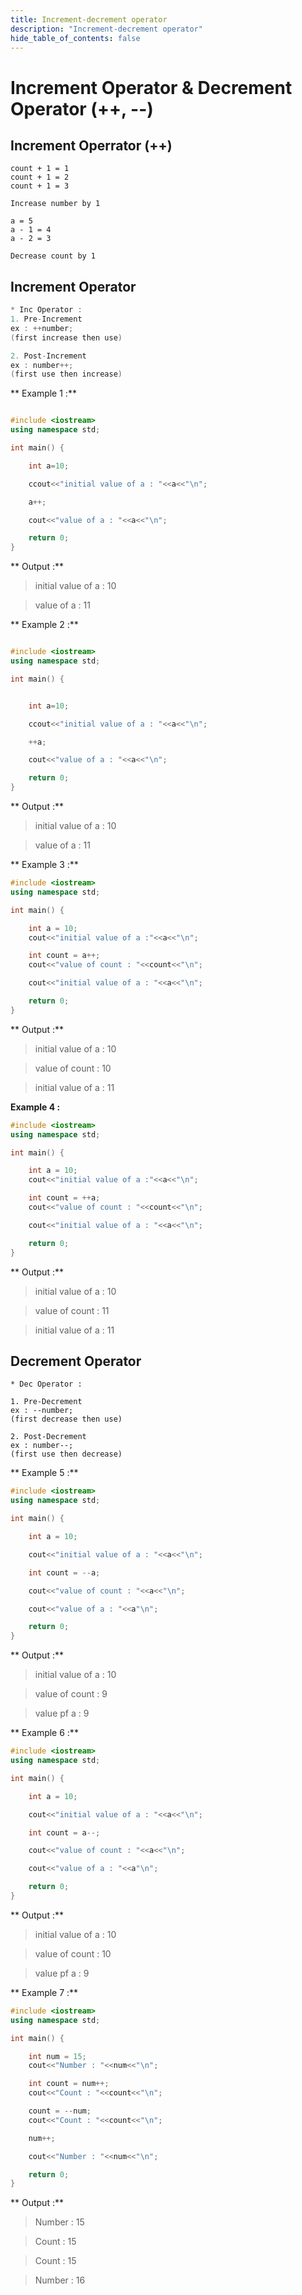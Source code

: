 ```yaml
---
title: Increment-decrement operator
description: "Increment-decrement operator"
hide_table_of_contents: false
---
```


# Increment Operator & Decrement Operator (++, --)

## Increment Operrator (++)

```
count + 1 = 1
count + 1 = 2
count + 1 = 3

Increase number by 1
```

```
a = 5
a - 1 = 4
a - 2 = 3

Decrease count by 1
```

## Increment Operator

```cpp
* Inc Operator :
1. Pre-Increment
ex : ++number;
(first increase then use)

2. Post-Increment
ex : number++;
(first use then increase)
```

** Example 1 :**

```cpp showLineNumbers="true"

#include <iostream>
using namespace std;

int main() {

    int a=10;

    ccout<<"initial value of a : "<<a<<"\n";

    a++;

    cout<<"value of a : "<<a<<"\n";

    return 0;
}
```

** Output :**

> initial value of a : 10

> value of a : 11

** Example 2 :**

```cpp showLineNumbers="true"

#include <iostream>
using namespace std;

int main() {


    int a=10;

    ccout<<"initial value of a : "<<a<<"\n";

    ++a;

    cout<<"value of a : "<<a<<"\n";

    return 0;
}
```

** Output :**

> initial value of a : 10

> value of a : 11

** Example 3 :**

```cpp showLineNumbers="true"
#include <iostream>
using namespace std;

int main() {

    int a = 10;
    cout<<"initial value of a :"<<a<<"\n";

    int count = a++;
    cout<<"value of count : "<<count<<"\n";

    cout<<"initial value of a : "<<a<<"\n";

    return 0;
}
```

** Output :**

> initial value of a : 10

> value of count : 10

> initial value of a : 11

**Example 4 :**

```cpp showLineNumbers="true"
#include <iostream>
using namespace std;

int main() {

    int a = 10;
    cout<<"initial value of a :"<<a<<"\n";

    int count = ++a;
    cout<<"value of count : "<<count<<"\n";

    cout<<"initial value of a : "<<a<<"\n";

    return 0;
}
```

** Output :**

> initial value of a : 10

> value of count : 11

> initial value of a : 11

## Decrement Operator

```
* Dec Operator :

1. Pre-Decrement
ex : --number;
(first decrease then use)

2. Post-Decrement
ex : number--;
(first use then decrease)
```

** Example 5 :**

```cpp showLineNumbers="true"
#include <iostream>
using namespace std;

int main() {

    int a = 10;

    cout<<"initial value of a : "<<a<<"\n";

    int count = --a;

    cout<<"value of count : "<<a<<"\n";

    cout<<"value of a : "<<a"\n";

    return 0;
}
```

** Output :**

> initial value of a : 10

> value of count : 9

> value pf a : 9

** Example 6 :**

```cpp showLineNumbers="true"
#include <iostream>
using namespace std;

int main() {

    int a = 10;

    cout<<"initial value of a : "<<a<<"\n";

    int count = a--;

    cout<<"value of count : "<<a<<"\n";

    cout<<"value of a : "<<a"\n";

    return 0;
}
```

** Output :**

> initial value of a : 10

> value of count : 10

> value pf a : 9

** Example 7 :**

```cpp showLineNumbers="true"
#include <iostream>
using namespace std;

int main() {

    int num = 15;
    cout<<"Number : "<<num<<"\n";

    int count = num++;
    cout<<"Count : "<<count<<"\n";

    count = --num;
    cout<<"Count : "<<count<<"\n";

    num++;

    cout<<"Number : "<<num<<"\n";

    return 0;
}
```

** Output :**

> Number : 15

> Count : 15

> Count : 15

> Number : 16
